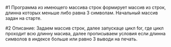 #1 Программа из имеющего массива строк формирует массив из строк, длинна которых меньше либо равна 3 символам. Начальный массив задан на старте.  

#2 Описание: Задаем массив строк, далее запускаце цикл for, где цикл проходит всю длинну масива, далее прописываем условия если длинна символов в индексе больше или равно 3 выводи на печать.
